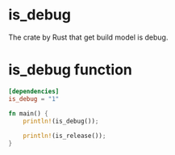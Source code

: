 # is_debug 
The crate by Rust that get build model is debug.

# is_debug function
```TOML
[dependencies]
is_debug = "1"
```

```rust
fn main() {
    println!(is_debug());
    
    println!(is_release());
}
```
